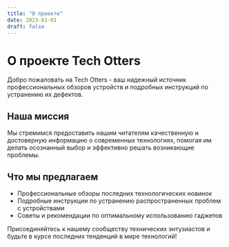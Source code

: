 ```yaml
---
title: "О проекте"
date: 2023-01-01
draft: false
---
```


# О проекте Tech Otters

Добро пожаловать на Tech Otters - ваш надежный источник профессиональных обзоров устройств и подробных инструкций по устранению их дефектов.

## Наша миссия

Мы стремимся предоставить нашим читателям качественную и достоверную информацию о современных технологиях, помогая им делать осознанный выбор и эффективно решать возникающие проблемы.

## Что мы предлагаем

- Профессиональные обзоры последних технологических новинок
- Подробные инструкции по устранению распространенных проблем с устройствами
- Советы и рекомендации по оптимальному использованию гаджетов

Присоединяйтесь к нашему сообществу технических энтузиастов и будьте в курсе последних тенденций в мире технологий!


